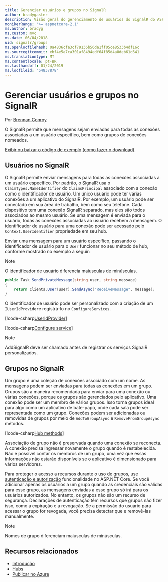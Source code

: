 ```yaml
---
title: Gerenciar usuários e grupos no SignalR
author: bradygaster
description: Visão geral do gerenciamento de usuários do SignalR do ASP.NET Core e o grupo.
monikerRange: '>= aspnetcore-2.1'
ms.author: bradyg
ms.custom: mvc
ms.date: 06/04/2018
uid: signalr/groups
ms.openlocfilehash: 0a4836cfa3cf79136b56da1ff05ce8533b4df16c
ms.sourcegitcommit: ebf4e5a7ca301af8494edf64f85d4a8deb61d641
ms.translationtype: MT
ms.contentlocale: pt-BR
ms.lasthandoff: 01/24/2019
ms.locfileid: "54837878"
---
```

# <a name="manage-users-and-groups-in-signalr"></a>Gerenciar usuários e grupos no SignalR

Por [Brennan Conroy](https://github.com/BrennanConroy)

O SignalR permite que mensagens sejam enviadas para todas as conexões associadas a um usuário específico, bem como grupos de conexões nomeados.

[Exibir ou baixar o código de exemplo](https://github.com/aspnet/Docs/tree/master/aspnetcore/signalr/groups/sample/) [(como fazer o download)](xref:index#how-to-download-a-sample)

## <a name="users-in-signalr"></a>Usuários no SignalR

O SignalR permite enviar mensagens para todas as conexões associadas a um usuário específico. Por padrão, o SignalR usa o `ClaimTypes.NameIdentifier` do `ClaimsPrincipal` associado com a conexão como o identificador de usuário. Um único usuário pode ter várias conexões a um aplicativo do SignalR. Por exemplo, um usuário pode ser conectado em sua área de trabalho, bem como seu telefone. Cada dispositivo tem uma conexão SignalR separado, mas eles são todos associados ao mesmo usuário. Se uma mensagem é enviada para o usuário, todas as conexões associadas ao usuário recebem a mensagem. O identificador de usuário para uma conexão pode ser acessado pelo `Context.UserIdentifier` propriedade em seu hub.

Enviar uma mensagem para um usuário específico, passando o identificador de usuário para o `User` funcionar no seu método de hub, conforme mostrado no exemplo a seguir:

> [!NOTE]
> O identificador de usuário diferencia maiusculas de minúsculas.

```csharp
public Task SendPrivateMessage(string user, string message)
{
    return Clients.User(user).SendAsync("ReceiveMessage", message);
}
```

O identificador de usuário pode ser personalizado com a criação de um `IUserIdProvider`e registrá-lo no `ConfigureServices`.

[!code-csharp[UserIdProvider](groups/sample/customuseridprovider.cs?range=4-10)]

[!code-csharp[Configure service](groups/sample/startup.cs?range=21-22,39-42)]

> [!NOTE]
> AddSignalR deve ser chamado antes de registrar os serviços SignalR personalizados.

## <a name="groups-in-signalr"></a>Grupos no SignalR

Um grupo é uma coleção de conexões associado com um nome. As mensagens podem ser enviadas para todas as conexões em um grupo. Grupos são a maneira recomendada para enviar para uma conexão ou várias conexões, porque os grupos são gerenciados pelo aplicativo. Uma conexão pode ser um membro de vários grupos. Isso torna grupos ideal para algo como um aplicativo de bate-papo, onde cada sala pode ser representada como um grupo. Conexões podem ser adicionadas ou removidas de grupos por meio de `AddToGroupAsync` e `RemoveFromGroupAsync` métodos.

[!code-csharp[Hub methods](groups/sample/hubs/chathub.cs?range=15-27)]

Associação de grupo não é preservada quando uma conexão se reconecta. A conexão precisa ingressar novamente o grupo quando é restabelecida. Não é possível contar os membros de um grupo, uma vez que essas informações não estarão disponíveis se o aplicativo é dimensionado para vários servidores.

Para proteger o acesso a recursos durante o uso de grupos, use [autenticação e autorização](xref:signalr/authn-and-authz) funcionalidade no ASP.NET Core. Se você adicionar apenas os usuários a um grupo quando as credenciais são válidas para esse grupo, as mensagens enviadas a esse grupo só irá para os usuários autorizados. No entanto, os grupos não são um recurso de segurança. Declarações de autenticação têm recursos que grupos não fizer isso, como a expiração e a revogação. Se a permissão do usuário para acessar o grupo for revogada, você precisa detectar que e removê-las manualmente.

> [!NOTE]
> Nomes de grupo diferenciam maiusculas de minúsculas.

## <a name="related-resources"></a>Recursos relacionados

* [Introdução](xref:tutorials/signalr)
* [Hubs](xref:signalr/hubs)
* [Publicar no Azure](xref:signalr/publish-to-azure-web-app)
